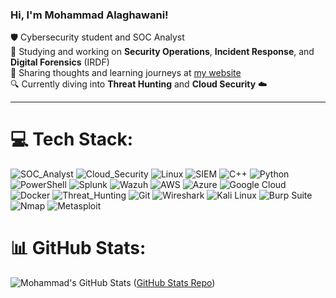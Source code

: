 <!-- Level 1: Simple bio and stats -->

### Hi, I'm Mohammad Alaghawani!

🛡️ Cybersecurity student and SOC Analyst<br/>
🏫 Studying and working on **Security Operations**, **Incident Response**, and **Digital Forensics** (IRDF)<br/>
🎥 Sharing thoughts and learning journeys at [my website](https://malaghawani.netlify.app/)<br/>
🔍 Currently diving into **Threat Hunting** and **Cloud Security** ☁️<br/>


---


# 💻 Tech Stack:


![SOC_Analyst](https://img.shields.io/badge/SOC_Analyst-blue?style=for-the-badge) 
![Cloud_Security](https://img.shields.io/badge/Cloud_Security-red?style=for-the-badge) 
![Linux](https://img.shields.io/badge/Linux-FCC624?style=for-the-badge&logo=linux&logoColor=black) 
![SIEM](https://img.shields.io/badge/SIEM-gray?style=for-the-badge) 
![C++](https://img.shields.io/badge/c++-%2300599C.svg?style=for-the-badge&logo=c%2B%2B&logoColor=white) 
![Python](https://img.shields.io/badge/python-3670A0?style=for-the-badge&logo=python&logoColor=ffdd54) 
![PowerShell](https://img.shields.io/badge/PowerShell-%235391FE.svg?style=for-the-badge&logo=powershell&logoColor=white) 
![Splunk](https://img.shields.io/badge/Splunk-black?style=for-the-badge&logo=splunk&logoColor=white)
![Wazuh](https://img.shields.io/badge/Wazuh-darkblue?style=for-the-badge&logo=wazuh&logoColor=white)
![AWS](https://img.shields.io/badge/AWS-%23FF9900.svg?style=for-the-badge&logo=amazon-aws&logoColor=white) 
![Azure](https://img.shields.io/badge/azure-%230072C6.svg?style=for-the-badge&logo=microsoftazure&logoColor=white)
![Google Cloud](https://img.shields.io/badge/GoogleCloud-%234285F4.svg?style=for-the-badge&logo=google-cloud&logoColor=white) 
![Docker](https://img.shields.io/badge/docker-%230db7ed.svg?style=for-the-badge&logo=docker&logoColor=white)
![Threat_Hunting](https://img.shields.io/badge/Threat_Hunting-orange?style=for-the-badge)
![Git](https://img.shields.io/badge/git-%23F05033.svg?style=for-the-badge&logo=git&logoColor=white)
![Wireshark](https://img.shields.io/badge/Wireshark-1679A7?style=for-the-badge&logo=wireshark&logoColor=white)
![Kali Linux](https://img.shields.io/badge/Kali_Linux-557C94?style=for-the-badge&logo=kalilinux&logoColor=white)
![Burp Suite](https://img.shields.io/badge/Burp_Suite-FF6F00?style=for-the-badge&logo=burpsuite&logoColor=white)
![Nmap](https://img.shields.io/badge/Nmap-008080?style=for-the-badge&logo=nmap&logoColor=white)
![Metasploit](https://img.shields.io/badge/Metasploit-005AA7?style=for-the-badge&logo=metasploit&logoColor=white)



# 📊 GitHub Stats:

<!-- GitHub stats from https://github.com/anuraghazra/github-readme-stats -->
![Mohammad's GitHub Stats](https://github-readme-stats.vercel.app/api?username=dragonwaste&count_private=true&show_icons=true&theme=onedark)
([GitHub Stats Repo](https://github.com/anuraghazra/github-readme-stats))
